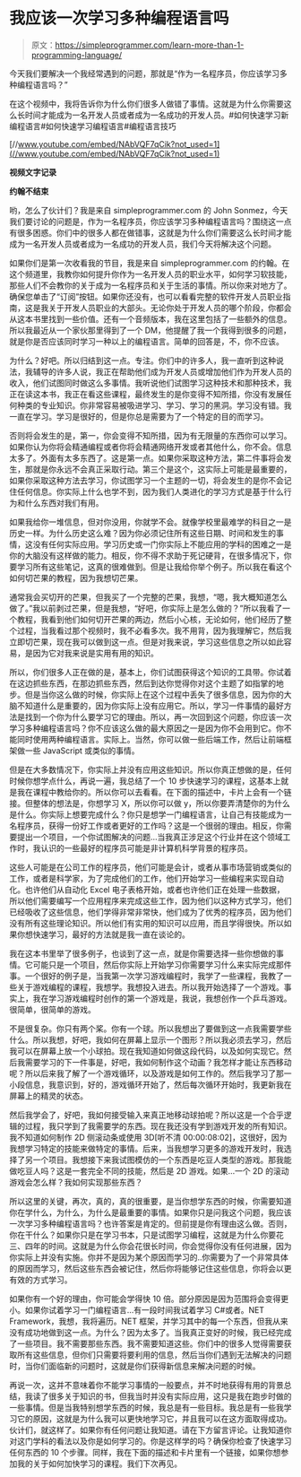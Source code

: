 # 我应该一次学习多种编程语言吗

> 原文：<https://simpleprogrammer.com/learn-more-than-1-programming-language/>

今天我们要解决一个我经常遇到的问题，那就是“作为一名程序员，你应该学习多种编程语言吗？”

在这个视频中，我将告诉你为什么你们很多人做错了事情。这就是为什么你需要这么长时间才能成为一名开发人员或者成为一名成功的开发人员。#如何快速学习新编程语言#如何快速学习编程语言#编程语言技巧

[//www.youtube.com/embed/NAbVQF7qCik?not_used=1](//www.youtube.com/embed/NAbVQF7qCik?not_used=1)

**视频文字记录**

**约翰不结束**

哟，怎么了伙计们？我是来自 simpleprogrammer.com 的 John Sonmez，今天我们要讨论的问题是，作为一名程序员，你应该学习多种编程语言吗？围绕这一点有很多困惑。你们中的很多人都在做错事，这就是为什么你们需要这么长时间才能成为一名开发人员或者成为一名成功的开发人员，我们今天将解决这个问题。

如果你们是第一次收看我的节目，我是来自 simpleprogrammer.com 的约翰。在这个频道里，我教你如何提升你作为一名开发人员的职业水平，如何学习软技能，那些人们不会教你的关于成为一名程序员和关于生活的事情。所以你来对地方了。确保您单击了“订阅”按钮。如果你还没有，也可以看看完整的软件开发人员职业指南，这是我关于开发人员职业的大部头。无论你处于开发人员的哪个阶段，你都会从这本书里找到一些价值。还有一个音频版本，我在这里包括了一些额外的信息。所以我最近从一个家伙那里得到了一个 DM，他提醒了我一个我得到很多的问题，就是你是否应该同时学习一种以上的编程语言。简单的回答是，不，你不应该。

为什么？好吧。所以归结到这一点。专注。你们中的许多人，我一直听到这种说法，我辅导的许多人说，我正在帮助他们成为开发人员或增加他们作为开发人员的收入，他们试图同时做这么多事情。我听说他们试图学习这种技术和那种技术，我正在读这本书，我正在看这些课程，最终发生的是你变得不知所措，你没有发展任何种类的专业知识。你非常容易被吸进学习、学习、学习的黑洞。学习没有错。我一直在学习。学习是很好的，但是你总是需要为了一个特定的目的而学习。

否则将会发生的是，第一，你会变得不知所措，因为有无限量的东西你可以学习。如果你认为你将会精通编程或者你将会精通网络开发或者其他什么，你不会。信息太多了。外面有太多东西了。这是第一点。如果你采取这种方法，第二件事将会发生，那就是你永远不会真正采取行动。第三个是这个，这实际上可能是最重要的，如果你采取这种方法去学习，你试图学习一个主题的一切，将会发生的是你不会记住任何信息。你实际上什么也学不到，因为我们人类进化的学习方式是基于什么行为和什么东西对我们有用。

如果我给你一堆信息，但对你没用，你就学不会。就像学校里最难学的科目之一是历史一样。为什么历史这么难？因为你必须记住所有这些日期、时间和发生的事情，这没有任何实际应用。学习历史或一门你实际上不能应用的学科的困难之一是你的大脑没有这样做的能力。相反，你不得不求助于死记硬背，在很多情况下，你要学习所有这些笔记，这真的很难做到。但是让我给你举个例子。所以我在看这个如何切芒果的教程，因为我想切芒果。

通常我会买切开的芒果，但我买了一个完整的芒果，我想，“嗯，我大概知道怎么做了。”我以前剥过芒果，但是我想，“好吧，你实际上是怎么做的？”所以我看了一个教程，我看到他们如何切开芒果的两边，然后小心核，无论如何，他们经历了整个过程，当我看过那个视频时，我不必看多次。我不用背，因为我理解它，然后我立即切芒果，现在我可以做到这一点。但是对我来说，学习这些信息之所以如此容易，是因为它对我来说是实用有用的知识。

所以，你们很多人正在做的是，基本上，你们试图获得这个知识的工具带。你试着在这边抓些东西，在那边抓些东西，然后到达你觉得你对这个主题了如指掌的地步。但是当你这么做的时候，你实际上在这个过程中丢失了很多信息，因为你的大脑不知道什么是重要的，因为你实际上没有应用它。所以，学习一件事情的最好方法是找到一个你为什么要学习它的理由。所以，再一次回到这个问题，你应该一次学习多种编程语言吗？你不应该这么做的最大原因之一是因为你不会用到它。你不能同时使用两种编程语言。实际上。当然，你可以做一些后端工作，然后让前端框架做一些 JavaScript 或类似的事情。

但是在大多数情况下，你实际上并没有应用这些知识。所以你真正想做的是，任何时候你想学点什么，再说一遍，我总结了一个 10 步快速学习的课程，这基本上就是我在课程中教给你的。所以你可以去看看。在下面的描述中，卡片上会有一个链接。但整体的想法是，你想学习 X，所以你可以做 y，所以你要弄清楚你的为什么是什么。你实际上想要完成什么？你只是想学一门编程语言，让自己有技能成为一名程序员，获得一份好工作或者更好的工作吗？这是一个很弱的理由。相反，你需要提出一个项目，一个你试图解决的问题…当我真正涉足这个行业并在这个领域工作时，我认识的一些最好的程序员可能是非计算机科学背景的程序员。

这些人可能是在公司工作的程序员，他们可能是会计，或者从事市场营销或类似的工作，或者是科学家，为了完成他们的工作，他们开始学习一些编程来实现自动化。也许他们从自动化 Excel 电子表格开始，或者也许他们正在处理一些数据，所以他们需要编写一个应用程序来完成这些工作，因为他们以这种方式学习，他们已经吸收了这些信息，他们学得非常非常快，他们成为了优秀的程序员，因为他们没有所有这些理论知识。所以他们有实用的知识可以应用，而且学得很快。所以如果你想快速学习，最好的方法就是我一直在谈论的。

我在这本书里举了很多例子，也谈到了这一点，就是你需要选择一些你想做的事情。它可能只是一个项目，然后你实际上开始学习你需要学习什么来实际完成那件事。一个很好的例子是，当我第一次学习游戏编程时，我学了一些课程，我教了一些关于游戏编程的课程，我想学。我想投入进去。所以我开始选择了一个游戏。事实上，我在学习游戏编程时创作的第一个游戏是，我说，我想创作一个乒乓游戏。很简单，很简单的游戏。

不是很复杂。你只有两个桨。你有一个球。所以我想出了要做到这一点我需要学些什么。所以我想，好吧，我如何在屏幕上显示一个图形？所以我必须去学习，然后我可以在屏幕上放一个小球拍。现在我知道如何做这段代码，以及如何实现它。然后我需要学习的下一件事是，好吧，我如何制作这个动画？我怎样才能让东西移动呢？所以后来我了解了一个游戏循环，以及游戏是如何工作的。然后我学习了那一小段信息，我意识到，好的，游戏循环开始了，然后每次循环开始时，我更新我在屏幕上的精灵的状态。

然后我学会了，好吧，我如何接受输入来真正地移动球拍呢？所以这是一个合乎逻辑的过程，我只学到了我需要学的东西。现在我还没有学到游戏开发的所有知识。我不知道如何制作 2D 侧滚动条或使用 3D[听不清 00:00:08:02]，这很好，因为我想学习特定的技能来做特定的事情。后来，当我想学习更多的游戏开发时，我选择了另一个项目。我想接下来我试图模仿的一个东西是吃豆人类型的游戏。那我能做吃豆人吗？这是一套完全不同的技能，然后是 2D 游戏。如果…一个 2D 的滚动游戏会怎么样？我如何实现那些东西？

所以这里的关键，再次，真的，真的很重要，是当你想学东西的时候，你需要知道你在学什么，为什么，为什么是最重要的事情。如果你只是问我这个问题，我应该一次学习多种编程语言吗？也许答案是肯定的。但前提是你有理由这么做。否则，你在干什么？如果你只是在学习书本，只是试图学习编程，这就是为什么你要花三、四年的时间。这就是为什么你会花很长时间，你会觉得你没有任何进展，因为你实际上并没有实施。你并不是因为某个原因而学习的..你需要为了一个非常具体的原因而学习，然后这些东西会被记住，然后你将能够记住这些信息，你将会以更有效的方式学习。

如果你有一个好的理由，你可能会学得快 10 倍。部分原因是因为范围将会变得更小。如果你试着学习一门编程语言…有一段时间我试着学习 C#或者。NET Framework，我想，我将遍历。NET 框架，并学习其中的每一个东西，但我从来没有成功地做到这一点。为什么？因为太多了。当我真正变好的时候，我已经完成了一些项目。我不需要那些东西。我不需要知道这些。你们中的很多人觉得需要获取所有这些信息，但你们只需要将要利用的信息，然后当你们遇到无法解决的问题时，当你们面临新的问题时，这就是你们获得新信息来解决问题的时候。

再说一次，这并不意味着你不能学习事情的一般要点，并不时地获得有用的背景总结，我读了很多关于知识的书，但我当时并没有实际应用，这只是我在跑步时做的一些事情。但是当我特别想学东西的时候，我总是有一些目标。我总是有一些我学习它的原因，这就是为什么我可以更快地学习它，并且我可以在这方面取得成功。伙计们，就这样了。如果你有任何问题让我知道。请在下方留言评论。让我知道你对这门学科的看法以及你是如何学习的。你是这样学的吗？确保你检查了快速学习任何东西的 10 个步骤。同样，我在下面的描述和卡片里有一个链接，如果你想参加我的关于如何加快学习的课程。我们下次再见。